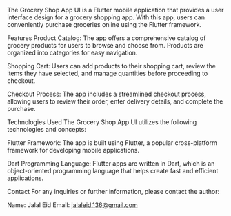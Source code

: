 The Grocery Shop App UI is a Flutter mobile application that provides a user interface design for a grocery shopping app. With this app, users can conveniently purchase groceries online using the Flutter framework.

Features
Product Catalog: The app offers a comprehensive catalog of grocery products for users to browse and choose from. Products are organized into categories for easy navigation.

Shopping Cart: Users can add products to their shopping cart, review the items they have selected, and manage quantities before proceeding to checkout.

Checkout Process: The app includes a streamlined checkout process, allowing users to review their order, enter delivery details, and complete the purchase.

Technologies Used
The Grocery Shop App UI utilizes the following technologies and concepts:

Flutter Framework: The app is built using Flutter, a popular cross-platform framework for developing mobile applications.

Dart Programming Language: Flutter apps are written in Dart, which is an object-oriented programming language that helps create fast and efficient applications.


Contact
For any inquiries or further information, please contact the author:

Name: Jalal Eid
Email: jalaleid.136@gmail.com
